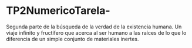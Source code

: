 # TP2NumericoTarela-


Segunda parte de la búsqueda de la verdad de la existencia humana. Un viaje infinito y fructífero que acerca al ser humano a las raíces de lo que lo diferencia de un simple conjunto de materiales inertes.
